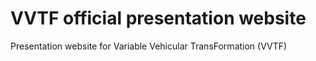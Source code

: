 # VVTF official presentation website

Presentation website for Variable Vehicular TransFormation (VVTF) 
